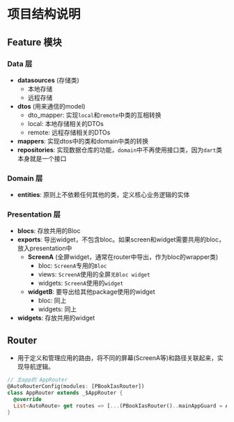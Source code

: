 # 项目结构说明

## Feature 模块

### Data 层

- **datasources** (存储类)
  - 本地存储
  - 远程存储
- **dtos** (用来通信的model)
  - dto_mapper: 实现`local`和`remote`中类的互相转换
  - local: 本地存储相关的DTOs
  - remote: 远程存储相关的DTOs
- **mappers**: 实现dtos中的类和domain中类的转换
- **repositories**: 实现数据仓库的功能，`domain`中不再使用接口类，因为`dart`类本身就是一个接口

### Domain 层

- **entities**: 原则上不依赖任何其他的类，定义核心业务逻辑的实体

### Presentation 层

- **blocs**: 存放共用的Bloc
- **exports**: 导出widget，不包含bloc。如果screen和widget需要共用的bloc，放入presentation中
  - **ScreenA** (全屏widget，通常在router中导出，作为bloc的wrapper类)
    - bloc: `ScreenA`专用的`Bloc`
    - views: `ScreenA`使用的全屏`无Bloc widget`
    - widgets: `ScreenA`使用的`widget`
  - **widgetB**: 要导出给其他package使用的widget
    - bloc: 同上
    - widgets: 同上
- **widgets**: 存放共用的widget

## Router

- 用于定义和管理应用的路由，将不同的屏幕(ScreenA等)和路径关联起来，实现导航逻辑。

```dart
// 主app的 AppRouter
@AutoRouterConfig(modules: [PBookIasRouter])
class AppRouter extends _$AppRouter {
  @override
  List<AutoRoute> get routes => [...(PBookIasRouter()..mainAppGuard = AuthGuard.new).routes];
}
